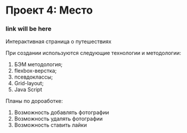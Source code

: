 # Проект 4: Место

### link will be here

 Интерактивная страница о путешествиях

При создании используются следующие технологии и методологии:
  1. БЭМ методология;
  2. flexbox-верстка;
  3. псевдоклассы;
  4. Grid-layout;
  5. Java Script

  Планы по дороаботке:
  1. Возможность добавлять фотографии
  2. Возможность удалять фотографии
  3. Возможность ставить лайки
